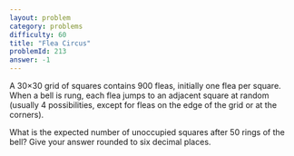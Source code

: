 ```yaml
---
layout: problem
category: problems
difficulty: 60
title: "Flea Circus"
problemId: 213
answer: -1
---
```

A 30×30 grid of squares contains 900 fleas, initially one flea per square.  
 When a bell is rung, each flea jumps to an adjacent square at random (usually 4 possibilities, except for fleas on the edge of the grid or at the corners).

What is the expected number of unoccupied squares after 50 rings of the bell? Give your answer rounded to six decimal places.